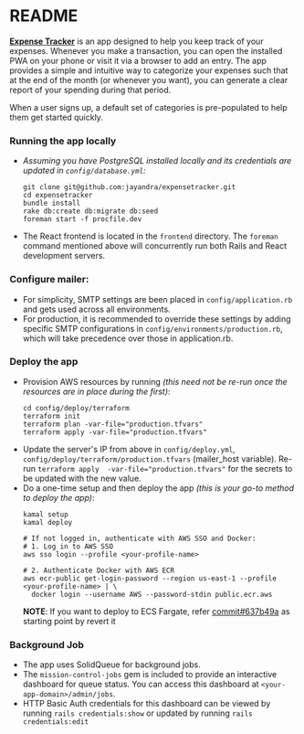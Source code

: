 # README

[**Expense Tracker**](https://et.yoursolutionguy.com/session/new) is an app designed to help you keep track of your expenses. Whenever you make a transaction, you can open the installed PWA on your phone or visit it via a browser to add an entry. The app provides a simple and intuitive way to categorize your expenses such that at the end of the month (or whenever you want), you can generate a clear report of your spending during that period.

When a user signs up, a default set of categories is pre-populated to help them get started quickly.

### Running the app locally

- _Assuming you have PostgreSQL installed locally and its credentials are updated in `config/database.yml`:_

  ```
  git clone git@github.com:jayandra/expensetracker.git
  cd expensetracker
  bundle install
  rake db:create db:migrate db:seed
  foreman start -f procfile.dev
  ```
- The React frontend is located in the `frontend` directory. The `foreman` command mentioned above will concurrently run both Rails and React development servers. 
### Configure mailer:

- For simplicity, SMTP settings are been placed in `config/application.rb` and gets used across all environments.
- For production, it is recommended to override these settings by adding specific SMTP configurations in `config/environments/production.rb`, which will take precedence over those in application.rb.

### Deploy the app

- Provision AWS resources by running _(this need not be re-run once the resources are in place during the first)_:
  ```
  cd config/deploy/terraform
  terraform init
  terraform plan -var-file="production.tfvars"
  terraform apply -var-file="production.tfvars"
  ```
- Update the server's IP from above in `config/deploy.yml`, `config/deploy/terraform/production.tfvars` (mailer_host variable).
  Re-run `terraform apply  -var-file="production.tfvars"` for the secrets to be updated with the new value.
- Do a one-time setup and then deploy the app _(this is your go-to method to deploy the app)_:
  ```
  kamal setup
  kamal deploy

  # If not logged in, authenticate with AWS SSO and Docker:
  # 1. Log in to AWS SSO
  aws sso login --profile <your-profile-name>
  
  # 2. Authenticate Docker with AWS ECR
  aws ecr-public get-login-password --region us-east-1 --profile <your-profile-name> | \
    docker login --username AWS --password-stdin public.ecr.aws
  ```
  **NOTE**: If you want to deploy to ECS Fargate, refer [commit#637b49a](https://github.com/jayandra/expensetracker/commit/637b49a686f27b9d7fea75ea7c5e0f4b558b31b9) as starting point by revert it

### Background Job

- The app uses SolidQueue for background jobs.
- The `mission-control-jobs` gem is included to provide an interactive dashboard for queue status. You can access this dashboard at `<your-app-domain>/admin/jobs`.
- HTTP Basic Auth credentials for this dashboard can be viewed by running `rails credentials:show` or updated by running `rails credentials:edit`

